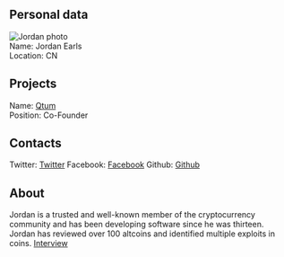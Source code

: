 ## Personal data   
![Jordan photo](https://qtum.org/images/people/members/Jordan.jpg)  
Name: Jordan Earls  
Location: CN
## Projects  
Name: [Qtum](../projects/qtum.md)   
Position: Co-Founder  
## Contacts  
Twitter: [Twitter](https://twitter.com/earlzdotnet)
Facebook: [Facebook](https://www.facebook.com/Earlz83)
Github: [Github](https://github.com/Earlz)
## About  
Jordan is a trusted and well-known member of the cryptocurrency community and has been developing software since he was thirteen. Jordan has reviewed over 100 altcoins and identified multiple exploits in coins.
[Interview](https://themerkle.com/qtum-co-founder-jordan-earls-we-hope-to-unify-different-cryptocurrency-communities/)  
